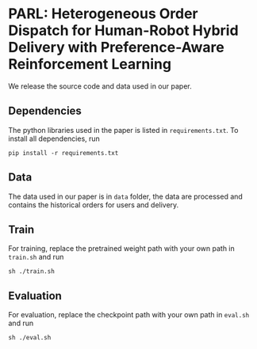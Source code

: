 # PARL: Heterogeneous Order Dispatch for Human-Robot Hybrid Delivery with Preference-Aware Reinforcement Learning
We release the source code and data used in our paper. 

## Dependencies
The python libraries used in the paper is listed in `requirements.txt`. To install all dependencies, run

```
pip install -r requirements.txt
```

## Data
The data used in our paper is in `data` folder, the data are processed and contains the historical orders for users and delivery. 


## Train
For training, replace the pretrained weight path with your own path in `train.sh` and run 

```
sh ./train.sh
```

## Evaluation
For evaluation, replace the checkpoint path with your own path in `eval.sh` and run 

```
sh ./eval.sh
```